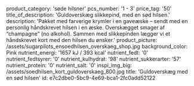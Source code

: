 product_category: 'søde hilsner'
pcs_number: '1 - 3'
price_tag: '50'
title_of_description: 'Guldoverskæg slikkepind, med en sød hilsen.'
description: 'Pakket med farverige krymler i en gaveæske – sendt med en personlig håndskrevet hilsen i en æske. Overskægget smager af “champagne” (no alkohol). Sammen med slikkepinden lægger vi et håndskrevet kort med den hilsen du ønsker.'
product_picture: /assets/sugarpilots_ensoedhilsen_overskaeg_shop.jpg
background_color: Pink
nutrient_energi: '1657 kJ / 393 kcal'
nutrient_fedt: '0'
nutrient_fedtsyrer: '0'
nutrient_kulhydrat: '98'
nutrient_sukkerarter: '57'
nutrient_protein: '0'
nutrient_salt: '0'
inspi_img_big: /assets/soedhilsen_kort_guldoverskaeg_800.jpg
title: 'Guldoverskæg med en sød hilsen'
id: e7c2dbe0-5bc9-4e69-bca1-2fc0add52122
